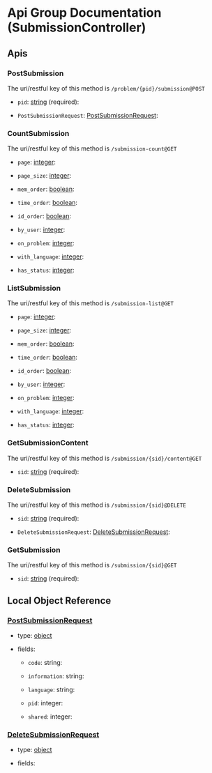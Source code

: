 
# Api Group Documentation (SubmissionController)

<!--beg l desc_SubmissionController -->

<!--end l-->

## Apis


### PostSubmission

The uri/restful key of this method is `/problem/{pid}/submission@POST`

<!--beg l desc_PostSubmission -->

<!--end l-->


+ `pid`: [string](#string) (required): 
    <!--beg l desc_PostSubmission_pid -->
    
    <!--end l-->


+ `PostSubmissionRequest`: [PostSubmissionRequest](#PostSubmissionRequest): 
    <!--beg l desc_PostSubmission_PostSubmissionRequest -->
    
    <!--end l-->



### CountSubmission

The uri/restful key of this method is `/submission-count@GET`

<!--beg l desc_CountSubmission -->

<!--end l-->


+ `page`: [integer](#integer): 
    <!--beg l desc_CountSubmission_page -->
    
    <!--end l-->


+ `page_size`: [integer](#integer): 
    <!--beg l desc_CountSubmission_page_size -->
    
    <!--end l-->


+ `mem_order`: [boolean](#boolean): 
    <!--beg l desc_CountSubmission_mem_order -->
    
    <!--end l-->


+ `time_order`: [boolean](#boolean): 
    <!--beg l desc_CountSubmission_time_order -->
    
    <!--end l-->


+ `id_order`: [boolean](#boolean): 
    <!--beg l desc_CountSubmission_id_order -->
    
    <!--end l-->


+ `by_user`: [integer](#integer): 
    <!--beg l desc_CountSubmission_by_user -->
    
    <!--end l-->


+ `on_problem`: [integer](#integer): 
    <!--beg l desc_CountSubmission_on_problem -->
    
    <!--end l-->


+ `with_language`: [integer](#integer): 
    <!--beg l desc_CountSubmission_with_language -->
    
    <!--end l-->


+ `has_status`: [integer](#integer): 
    <!--beg l desc_CountSubmission_has_status -->
    
    <!--end l-->



### ListSubmission

The uri/restful key of this method is `/submission-list@GET`

<!--beg l desc_ListSubmission -->

<!--end l-->


+ `page`: [integer](#integer): 
    <!--beg l desc_ListSubmission_page -->
    
    <!--end l-->


+ `page_size`: [integer](#integer): 
    <!--beg l desc_ListSubmission_page_size -->
    
    <!--end l-->


+ `mem_order`: [boolean](#boolean): 
    <!--beg l desc_ListSubmission_mem_order -->
    
    <!--end l-->


+ `time_order`: [boolean](#boolean): 
    <!--beg l desc_ListSubmission_time_order -->
    
    <!--end l-->


+ `id_order`: [boolean](#boolean): 
    <!--beg l desc_ListSubmission_id_order -->
    
    <!--end l-->


+ `by_user`: [integer](#integer): 
    <!--beg l desc_ListSubmission_by_user -->
    
    <!--end l-->


+ `on_problem`: [integer](#integer): 
    <!--beg l desc_ListSubmission_on_problem -->
    
    <!--end l-->


+ `with_language`: [integer](#integer): 
    <!--beg l desc_ListSubmission_with_language -->
    
    <!--end l-->


+ `has_status`: [integer](#integer): 
    <!--beg l desc_ListSubmission_has_status -->
    
    <!--end l-->



### GetSubmissionContent

The uri/restful key of this method is `/submission/{sid}/content@GET`

<!--beg l desc_GetSubmissionContent -->

<!--end l-->


+ `sid`: [string](#string) (required): 
    <!--beg l desc_GetSubmissionContent_sid -->
    
    <!--end l-->



### DeleteSubmission

The uri/restful key of this method is `/submission/{sid}@DELETE`

<!--beg l desc_DeleteSubmission -->

<!--end l-->


+ `sid`: [string](#string) (required): 
    <!--beg l desc_DeleteSubmission_sid -->
    
    <!--end l-->


+ `DeleteSubmissionRequest`: [DeleteSubmissionRequest](#DeleteSubmissionRequest): 
    <!--beg l desc_DeleteSubmission_DeleteSubmissionRequest -->
    
    <!--end l-->



### GetSubmission

The uri/restful key of this method is `/submission/{sid}@GET`

<!--beg l desc_GetSubmission -->

<!--end l-->


+ `sid`: [string](#string) (required): 
    <!--beg l desc_GetSubmission_sid -->
    
    <!--end l-->



## Local Object Reference




### [PostSubmissionRequest](./ObjectModelSpec.md#PostSubmissionRequest)

+ type: [object](#PostSubmissionRequest)

+ fields:
    
    + `code`: string: 
        <!--beg l desc_{{object_name}}_code -->
        
        <!--end l-->

    + `information`: string: 
        <!--beg l desc_{{object_name}}_information -->
        
        <!--end l-->

    + `language`: string: 
        <!--beg l desc_{{object_name}}_language -->
        
        <!--end l-->

    + `pid`: integer: 
        <!--beg l desc_{{object_name}}_pid -->
        
        <!--end l-->

    + `shared`: integer: 
        <!--beg l desc_{{object_name}}_shared -->
        
        <!--end l-->

    
### [DeleteSubmissionRequest](./ObjectModelSpec.md#DeleteSubmissionRequest)

+ type: [object](#DeleteSubmissionRequest)

+ fields:
    
    

